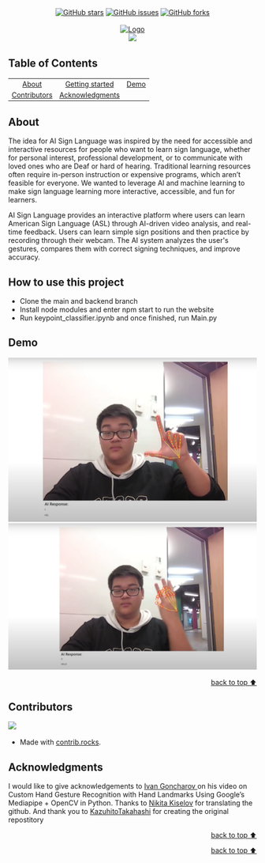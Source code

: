 <!-- Intro-->

<!--
* Thanks for reviewing my Project-README-Template! 
* 
* Read the comments for an easy step by step guide. Enjoy!
-->

<!-- Shields Section--> <!-- Optional -->

<!-- 
* Insert project shields and badges through this link https://shields.io/
* 
*
-->

<div align="center">
    <a href="https://github.com/YousefIbrahimismail/Project-README-Template/stargazers"><img alt="GitHub stars" src="https://img.shields.io/github/stars/YousefIbrahimismail/Project-README-Template?color=yellow&label=Project%20Stars&style=for-the-badge"></a>
    <a href="https://github.com/YousefIbrahimismail/Project-README-Template/issues"><img alt="GitHub issues" src="https://img.shields.io/github/issues/YousefIbrahimismail/Project-README-Template?color=brightgreen&label=issues&style=for-the-badge"></a>
    <a href="https://github.com/YousefIbrahimismail/Project-README-Template/network"><img alt="GitHub forks" src="https://img.shields.io/github/forks/YousefIbrahimismail/Project-README-Template?color=9cf&label=forks&style=for-the-badge"></a>
</div>
<br>


<!-- Logo Section  --> <!-- Required -->

<!--
* Insert your github profile URL in the <a> "href" attribute bellow (line-25)
* 
* Insert an image URL in the <img> "src" attribute bellow. (line-26)
-->
<div align="center">
    <a href="CTRL-HACK-DEL" target="_blank">
        <img src="https://user-images.githubusercontent.com/59213365/198116794-365cd9b5-e705-4111-a249-85ed713b9c87.jpg" 
        alt="Logo" height="300" width="auto">
    </a>
</div>


<!-- Project title 
* use a dynamic typing-SvG here https://readme-typing-svg.demolab.com/demo/
*
*  Instead you can type your project name after a # header
-->

<div align="center">
<img src="https://readme-typing-svg.demolab.com?font=Fira+Code&size=22&duration=4000&pause=5000&background=FFFFFF00&center=true&vCenter=true&multiline=true&width=435&lines=Sign-Language-AI-Model">
</div>

## Table of Contents<!-- Optional -->
<!-- 
* This section is optional, yet having a contents table 
* helps keeping your README readable and more professional.
* 
* If you are not familiar with HTML, no worries we all been there :D 
* Review learning resources to create anchor links. 
-->


<dev align="center">
<table align="center">
        <tr>
            <td><a href="#about">About</a></td>        
            <td><a href="#how-to-use-this-project">Getting started</td>
            <td><a href="#demo">Demo</a></td>
        </tr>
        <tr>
            <td><a href="#contributors">Contributors</a></td>
            <td><a href="#acknowledgments">Acknowledgments</a></td>
        </tr>
</table>
</dev>


## About
The idea for AI Sign Language was inspired by the need for accessible and interactive resources for people who want to learn sign language, whether for personal interest, professional development, or to communicate with loved ones who are Deaf or hard of hearing. Traditional learning resources often require in-person instruction or expensive programs, which aren’t feasible for everyone. We wanted to leverage AI and machine learning to make sign language learning more interactive, accessible, and fun for learners.

AI Sign Language provides an interactive platform where users can learn American Sign Language (ASL) through AI-driven video analysis, and real-time feedback. Users can learn simple sign positions and then practice by recording through their webcam. The AI system analyzes the user's gestures, compares them with correct signing techniques, and improve accuracy.

## How to use this project<!-- Required -->
<!-- 
* Here you may add information about how 
* 
* and why to use this project.
-->
- Clone the main and backend branch
- Install node modules and enter npm start to run the website
- Run keypoint_classifier.ipynb and once finished, run Main.py


## Demo<!-- Required -->
<!-- 
* You can add a demo here GH supports images/ GIFs/videos 
* 
* It's recommended to use GIFs as they are more dynamic
-->

![Demo Photo](src/photos/image.png)
![Demo Photo](src/photos/image2.png)


<!-- - Use this html element to create a back to top button. -->
<p align="right"><a href="#how-to-use-this-project">back to top ⬆️</a></p>

## Contributors<!-- Required -->
<!-- 
* Without contribution we wouldn't have open source. 

* 
* Generate github contributors Image here https://contrib.rocks/preview?repo=angular%2Fangular-ja
-->

<a href="https://github.com/imanoob1118/CTRL-HACK-DEL/graphs/contributors">
  <img src="https://contrib.rocks/image?repo=imanoob1118/CTRL-HACK-DEL" />
</a>

- Made with [contrib.rocks](https://contrib.rocks).


## Acknowledgments<!-- Optional -->
<!-- 
* Credit where it's do 
* 
* Feel free to share your inspiration sources, Stackoverflow questions, github repos, tools etc.
-->
I would like to give acknowledgements to <a href="https://www.youtube.com/watch?v=a99p_fAr6e4&list=PL0FM467k5KSyt5o3ro2fyQGt-6zRkHXRv"> Ivan Goncharov </a> on his video on Custom Hand Gesture Recognition with Hand Landmarks Using Google’s Mediapipe + OpenCV in Python. Thanks to <a href="https://github.com/kinivi/hand-gesture-recognition-mediapipe">Nikita Kiselov</a> for translating the github. And thank you to <a href="https://github.com/Kazuhito00/hand-gesture-recognition-using-mediapipe">KazuhitoTakahashi</a> for creating the original repostitory
 
<!-- - Use this html element to create a back to top button. -->
<p align="right"><a href="#how-to-use-this-project">back to top ⬆️</a></p>

<!-- - Use this html element to create a back to top button. -->
<p align="right"><a href="#how-to-use-this-project">back to top ⬆️</a></p>
